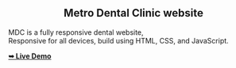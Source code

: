 
  <br />
  <br />

  <h2 align="center">Metro Dental Clinic website</h2>

  MDC is a fully responsive dental website, <br />Responsive for all devices, build using HTML, CSS, and JavaScript.

  <a href=""><strong>➥ Live Demo</strong></a>

</div>

<br />
